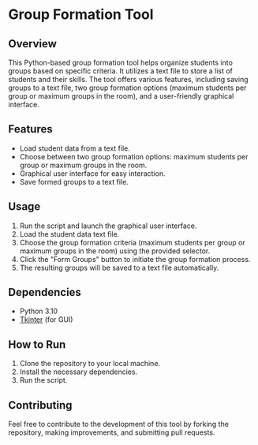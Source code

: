 # Group Formation Tool

## Overview
This Python-based group formation tool helps organize students into groups based on specific criteria. It utilizes a text file to store a list of students and their skills. The tool offers various features, including saving groups to a text file, two group formation options (maximum students per group or maximum groups in the room), and a user-friendly graphical interface.

## Features
- Load student data from a text file.
- Choose between two group formation options: maximum students per group or maximum groups in the room.
- Graphical user interface for easy interaction.
- Save formed groups to a text file.

## Usage
1. Run the script and launch the graphical user interface.
2. Load the student data text file.
3. Choose the group formation criteria (maximum students per group or maximum groups in the room) using the provided selector.
4. Click the "Form Groups" button to initiate the group formation process.
5. The resulting groups will be saved to a text file automatically.

## Dependencies
- Python 3.10
- [Tkinter](https://docs.python.org/3/library/tkinter.html) (for GUI)

## How to Run
1. Clone the repository to your local machine.
2. Install the necessary dependencies.
3. Run the script.

## Contributing
Feel free to contribute to the development of this tool by forking the repository, making improvements, and submitting pull requests.
